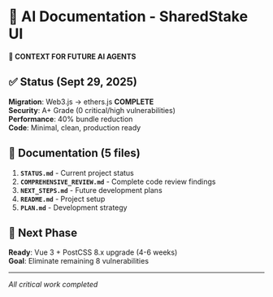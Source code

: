 # 🤖 AI Documentation - SharedStake UI

**📍 CONTEXT FOR FUTURE AI AGENTS**

## ✅ Status (Sept 29, 2025)

**Migration**: Web3.js → ethers.js **COMPLETE**  
**Security**: A+ Grade (0 critical/high vulnerabilities)  
**Performance**: 40% bundle reduction  
**Code**: Minimal, clean, production ready

## 📁 Documentation (5 files)

1. **`STATUS.md`** - Current project status
2. **`COMPREHENSIVE_REVIEW.md`** - Complete code review findings  
3. **`NEXT_STEPS.md`** - Future development plans  
4. **`README.md`** - Project setup
5. **`PLAN.md`** - Development strategy

## 🚀 Next Phase

**Ready**: Vue 3 + PostCSS 8.x upgrade (4-6 weeks)  
**Goal**: Eliminate remaining 8 vulnerabilities

---
*All critical work completed*